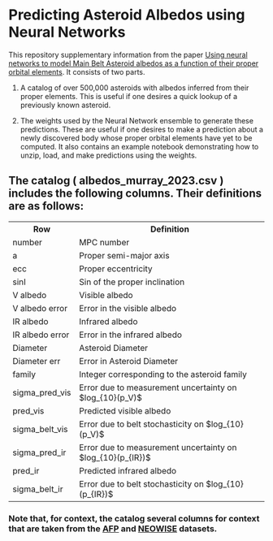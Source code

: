 # Predicting Asteroid Albedos using Neural Networks

This repository supplementary information from the paper [Using neural networks to model Main Belt Asteroid albedos as a function of their proper orbital elements](https://arxiv.org/abs/2305.16392).  It consists of two parts.  

1) A catalog of over 500,000 asteroids with albedos inferred from their proper elements.  This is useful if one desires a quick lookup of a previously known asteroid.

2) The weights used by the Neural Network ensemble to generate these predictions.  These are useful if one desires to make a prediction about a newly discovered body whose proper orbital elements have yet to be computed.  It also contains an example notebook demonstrating how to unzip, load, and make predictions using the weights. 

## The catalog ( albedos_murray_2023.csv ) includes the following columns.  Their definitions are as follows:  
<div align="center">
  <table>
    <tr>
      <th>Row</th>
      <th>Definition</th>
    </tr>
    <tr>
      <td>number</td>
      <td>MPC number</td>
    </tr>
    <tr>
      <td>a</td>
      <td>Proper semi-major axis</td>
    </tr>
    <tr>
      <td>ecc</td>
      <td>Proper eccentricity</td>
    </tr>
    <tr>
      <td>sinI</td>
      <td>Sin of the proper inclination</td>
    </tr>
    <tr>
      <td>V albedo</td>
      <td>Visible albedo</td>
    </tr>
    <tr>
      <td>V albedo error</td>
      <td>Error in the visible albedo</td>
    </tr>
    <tr>
      <td>IR albedo</td>
      <td>Infrared albedo</td>
    </tr>
    <tr>
      <td>IR albedo error</td>
      <td>Error in the infrared albedo</td>
    </tr>
    <tr>
      <td>Diameter</td>
      <td>Asteroid Diameter</td>
    </tr>
    <tr>
      <td>Diameter err</td>
      <td>Error in Asteroid Diameter</td>
    </tr>
    <tr>
      <td>family</td>
      <td>Integer corresponding to the asteroid family</td>
    </tr>
    <tr>
      <td>sigma_pred_vis</td>
      <td>Error due to measurement uncertainty on $log_{10}(p_V)$</td>
    </tr>
    <tr>
      <td>pred_vis</td>
      <td>Predicted visible albedo</td>
    </tr>
    <tr>
      <td>sigma_belt_vis</td>
      <td>Error due to belt stochasticity on $log_{10}(p_V)$</td>
    </tr>
    <tr>
      <td>sigma_pred_ir</td>
      <td>Error due to measurement uncertainty on $log_{10}(p_{IR})$</td>
    </tr>
    <tr>
      <td>pred_ir</td>
      <td>Predicted infrared albedo</td>
    </tr>
    <tr>
      <td>sigma_belt_ir</td>
      <td>Error due to belt stochasticity on $log_{10}(p_{IR})$</td>
    </tr>
  </table>
</div>


### Note that, for context, the catalog several columns for context that are taken from the [AFP](http://asteroids.matf.bg.ac.rs/fam/) and [NEOWISE](https://sbn.psi.edu/pds/resource/neowisediam.html) datasets.






























































